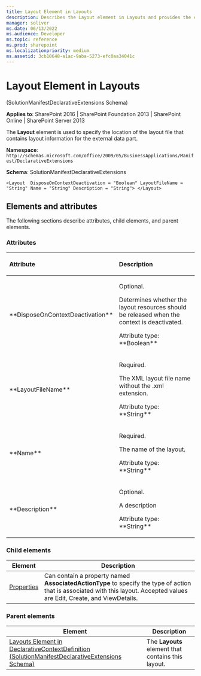 ```yaml
---
title: Layout Element in Layouts
description: Describes the Layout element in Layouts and provides the elements and attributes.
manager: soliver
ms.date: 06/13/2022
ms.audience: Developer
ms.topic: reference
ms.prod: sharepoint
ms.localizationpriority: medium
ms.assetid: 3cb10648-a1ac-9aba-5273-efc0aa34041c
---
```


# Layout Element in Layouts 

(SolutionManifestDeclarativeExtensions Schema)

**Applies to**: SharePoint 2016 | SharePoint Foundation 2013 | SharePoint Online | SharePoint Server 2013

The **Layout** element is used to specify the location of the layout file that contains layout information for the external data part.

**Namespace**: 
`http://schemas.microsoft.com/office/2009/05/BusinessApplications/Manifest/DeclarativeExtensions`

**Schema**: SolutionManifestDeclarativeExtensions

```
<Layout  DisposeOnContextDeactivation = "Boolean" LayoutFileName = "String" Name = "String" Description = "String"> </Layout>
```

## Elements and attributes

The following sections describe attributes, child elements, and parent elements.

### Attributes

<table>
<colgroup>
<col width="20%" />
<col width="80%" />
</colgroup>
<thead>
<tr class="header">
<th align="left"><p>Attribute</p></th>
<th align="left"><p>Description</p></th>
</tr>
</thead>
<tbody>
<tr class="odd">
<td align="left"><p>**DisposeOnContextDeactivation**</p></td>
<td align="left"><p>Optional.</p>
<p>Determines whether the layout resources should be released when the context is deactivated.</p>
<p>Attribute type: **Boolean**</p></td>
</tr>
<tr class="even">
<td align="left"><p>**LayoutFileName**</p></td>
<td align="left"><p>Required.</p>
<p>The XML layout file name without the .xml extension.</p>
<p>Attribute type: **String**</p></td>
</tr>
<tr class="odd">
<td align="left"><p>**Name**</p></td>
<td align="left"><p>Required.</p>
<p>The name of the layout.</p>
<p>Attribute type: **String**</p></td>
</tr>
<tr class="even">
<td align="left"><p>**Description**</p></td>
<td align="left"><p>Optional.</p>
<p>A description</p>
<p>Attribute type: **String**</p></td>
</tr>
</tbody>
</table>

### Child elements

  
| Element | Description |
| --- | --- |
| [Properties](https://msdn.microsoft.com/library/9c1b404f-2cab-313d-a1ec-529325bae676.aspx) | Can contain a property named **AssociatedActionType** to specify the type of action that is associated with this layout. Accepted values are Edit, Create, and ViewDetails. |

### Parent elements

  
| Element | Description |
| --- | --- |
| [Layouts Element in DeclarativeContextDefinition (SolutionManifestDeclarativeExtensions Schema)](layouts-element-in-declarativecontextdefinition-solutionmanifestdeclarativeexten.md) | The **Layouts** element that contains this layout. |

</br>

</br>






